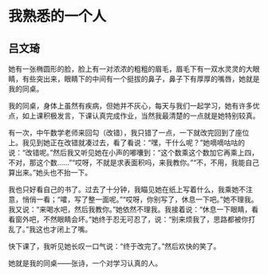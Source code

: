 # 我熟悉的一个人 #

 ## 吕文琦 ##

她有一张椭圆形的脸，脸上有一对浓浓的粗粗的眉毛，眉毛下有一双水灵灵的大眼睛，有些突出来，眼睛下的中间有一个挺拔的鼻子，鼻子下有厚厚的嘴唇，她就是我的同桌。

我的同桌，身体上虽然有疾病，但她并不灰心，每天与我们一起学习，她有许多优点，如上课积极发言，下课认真完成作业，当然我最清楚的一点就是她特别较真。

有一次，中午数学老师来回勾（改错），我只错了一点，一下就改完回到了座位上。我见到她正在改错就凑过去，看了看说：“嘿，干什么呢？”她嘀嘀咕咕的说：“改错呢。”然后我又听见她在小声的嘟囔到：“这个数乘这个数加它再乘上四，不对，那这个数……”“哎呀，不就是求表面积吗，来我教你。”“不，不用，我能自己算出来。”她头也不抬一下。

我也只好看自己的书了。过去了十分钟，我瞄见她在纸上写着什么，我乘她不注意，悄俏一看；“嚯，写了整一面呢。”“哎呀，你别写了，休息一下吧。”她不理我。我又说：“来喝水吧，然后我教你。”她依然不理我。我接着说：“休息一下眼睛，看看窗外吧，不然眼睛会坏。”她终于忍无可忍了，说：“别来烦我了，思路都被你打乱了。”我这也才闭上了嘴。

快下课了，我听见她长叹一口气说：“终于改完了。”然后欢快的笑了。
  
她就是我的同桌——张诗，一个对学习认真的人。